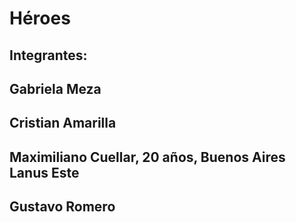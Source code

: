 # Héroes

## Integrantes:
## Gabriela Meza
## Cristian Amarilla
## Maximiliano Cuellar, 20 años, Buenos Aires Lanus Este 
## Gustavo Romero